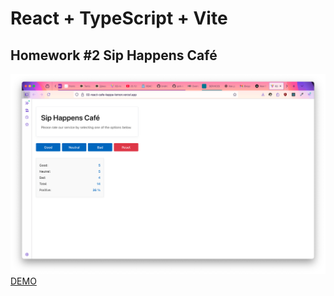 # React + TypeScript + Vite

## Homework #2 Sip Happens Café

<a href="https://02-react-cafe-kappa-lemon.vercel.app/" target="_blank">
  <img src="./public/image.png" alt="Site Preview" />
  DEMO
</a>
